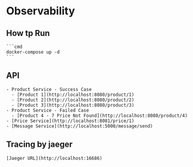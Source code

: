 # Observability

## How tp Run

    ```cmd
    docker-compose up -d
    ```

## API

    - Product Service - Success Case
      - [Product 1](http://localhost:8080/product/1)
      - [Product 2](http://localhost:8080/product/2)
      - [Product 3](http://localhost:8080/product/3)
    - Product Service - Failed Case
      - [Product 4 - 7 Price Not Found](http://localhost:8080/product/4)
    - [Price Service](http://localhost:8081/price/1)
    - [Message Service](http://localhost:5000/message/send)

## Tracing by jaeger

    [Jaeger URL](http://localhost:16686)
